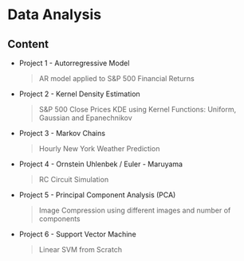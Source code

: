 # Data Analysis

## Content
 - Project 1 - Autorregressive Model
    > AR model applied to S&P 500 Financial Returns 
 - Project 2 - Kernel Density Estimation
    > S&P 500 Close Prices KDE using Kernel Functions: Uniform, Gaussian and Epanechnikov
 - Project 3 - Markov Chains
    > Hourly New York Weather Prediction 
 - Project 4 - Ornstein Uhlenbek / Euler - Maruyama
    > RC Circuit Simulation
 - Project 5 - Principal Component Analysis (PCA)
    > Image Compression using different images and number of components 
 - Project 6 - Support Vector Machine
    > Linear SVM from Scratch
